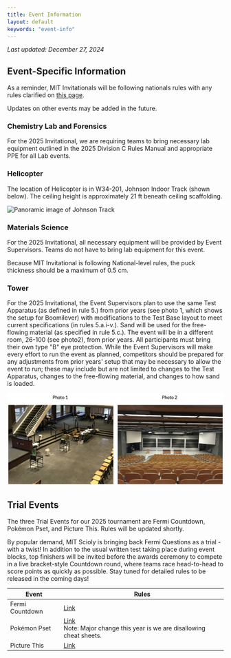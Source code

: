 ```yaml
---
title: Event Information
layout: default
keywords: "event-info"
---
```

_Last updated: December 27, 2024_

## Event-Specific Information

As a reminder, MIT Invitationals will be following nationals rules with any rules clarified on [this page](https://www.soinc.org/events/rules-clarifications).

Updates on other events may be added in the future.

### Chemistry Lab and Forensics

For the 2025 Invitational, we are requiring teams to bring necessary lab equipment outlined in the 2025 Division C Rules Manual and appropriate PPE for all Lab events.

### Helicopter

The location of Helicopter is in W34-201, Johnson Indoor Track (shown below). The ceiling height is approximately 21 ft beneath ceiling scaffolding.

![Panoramic image of Johnson Track](assets\images\Johnson_track_images.png)

### Materials Science

For the 2025 Invitational, all necessary equipment will be provided by Event Supervisors. Teams do not have to bring lab equipment for this event.

Because MIT Invitational is following National-level rules, the puck thickness should be a maximum of 0.5 cm.

### Tower

For the 2025 Invitational, the Event Supervisors plan to use the same Test Apparatus (as defined in rule 5.) from prior years (see photo 1, which shows the setup for Boomilever) with modifications to the Test Base layout to meet current specifications (in rules 5.a.i-v.). Sand will be used for the free-flowing material (as specified in rule 5.c.). The event will be in a different room, 26-100 (see photo2), from prior years. All participants must bring their own type "B" eye protection. While the Event Supervisors will make every effort to run the event as planned, competitors should be prepared for any adjustments from prior years' setup that may be necessary to allow the event to run; these may include but are not limited to changes to the Test Apparatus, changes to the free-flowing material, and changes to how sand is loaded.

![Tower Photos](assets\images\tower_images.png)

## Trial Events

The three Trial Events for our 2025 tournament are Fermi Countdown, Pokémon Pset, and Picture This. Rules will be updated shortly.

By popular demand, MIT Scioly is bringing back Fermi Questions as a trial - with a twist! In addition to the usual written test taking place during event blocks, top finishers will be invited before the awards ceremony to compete in a live bracket-style Countdown round, where teams race head-to-head to score points as quickly as possible. Stay tuned for detailed rules to be released in the coming days!

| Event           | Rules                                                                                                                                                         |
| --------------- | ------------------------------------------------------------------------------------------------------------------------------------------------------------- |
| Fermi Countdown | [Link](https://drive.google.com/file/d/1sUuSIl_eE2HbjcWVEponJ4TLDQMdTppQ/view)                                                                                |
| Pokémon Pset   | [Link](https://drive.google.com/file/d/117AIl28toFFcWWeYRC3T-OUo6WO3y6H7/view?usp=sharing)<br />Note: Major change this year is we are disallowing cheat sheets. |
| Picture This    | [Link](https://drive.google.com/file/d/1Q2nKKKXlnB3gKfZrr-8GhFqJEdwhvshJ/view)|
